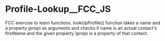 # Profile-Lookup__FCC_JS
FCC exercise to learn functions. lookUpProfile() function takes a name and a property (_prop_) as arguments and checks if name is an actual contact's firstName and the given property (prop) is a property of that contact.  
